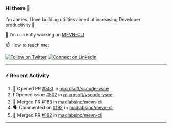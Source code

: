 ### Hi there 👋

I'm James. I love building utilities aimed at increasing Developer productivity :raised_hands: 

🔭 I’m currently working on [MEVN-CLI](https://github.com/madlabsinc/mevn-cli)

📫 How to reach me:

[![Follow on Twitter](https://img.shields.io/badge/--twitter?label=Twitter&logo=Twitter&style=social)](https://twitter.com/james_madhacks) [![Connect on LinkedIn](https://img.shields.io/badge/--linkedin?label=LinkedIn&logo=LinkedIn&style=social)](https://www.linkedin.com/in/jamesgeorge007)

---

### :zap: Recent Activity

<!--START_SECTION:activity-->
1. 💪 Opened PR [#503](https://github.com/microsoft/vscode-vsce/pull/503) in [microsoft/vscode-vsce](https://github.com/microsoft/vscode-vsce)
2. ❗️ Opened issue [#502](https://github.com/microsoft/vscode-vsce/issues/502) in [microsoft/vscode-vsce](https://github.com/microsoft/vscode-vsce)
3. 🎉 Merged PR [#188](https://github.com/madlabsinc/mevn-cli/pull/188) in [madlabsinc/mevn-cli](https://github.com/madlabsinc/mevn-cli)
4. 🗣 Commented on [#192](https://github.com/madlabsinc/mevn-cli/issues/192) in [madlabsinc/mevn-cli](https://github.com/madlabsinc/mevn-cli)
5. 🎉 Merged PR [#192](https://github.com/madlabsinc/mevn-cli/pull/192) in [madlabsinc/mevn-cli](https://github.com/madlabsinc/mevn-cli)
<!--END_SECTION:activity-->

---

<!--
**jamesgeorge007/jamesgeorge007** is a ✨ _special_ ✨ repository because its `README.md` (this file) appears on your GitHub profile.

Here are some ideas to get you started:

- 🌱 I’m currently learning ...
- 👯 I’m looking to collaborate on ...
- 🤔 I’m looking for help with ...
- 💬 Ask me about ...
- 😄 Pronouns: ...
- ⚡ Fun fact: ...
-->
